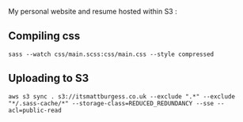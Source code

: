 My personal website and resume hosted within S3 :

## Compiling css
```
sass --watch css/main.scss:css/main.css --style compressed
```

## Uploading to S3
```
aws s3 sync . s3://itsmattburgess.co.uk --exclude ".*" --exclude "*/.sass-cache/*" --storage-class=REDUCED_REDUNDANCY --sse --acl=public-read
```
